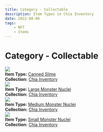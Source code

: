 ```yaml
---
title: Category - Collectable
description: Item Types in Chia Inventory
date: 2022-08-06
tags:
    - NFT
    - Items
---
```


# Category - Collectable
<div class="item_type_thumbnail">
<a href="../../Types/Collectable/Canned_Slime/Canned_Slime"><img loading="lazy" src="https://p47dgfsaa5qtuumnfxsyjc7kxt3jfmjk2zaqv2ptrqca.arweave.net/fz4zFkAHY-TpR-jS3lh_IvqvPaSsS_-rWQQrp84w_Eg"></a><br/>
<div><strong>Item Type:</strong> <a href="../../Types/Collectable/Canned_Slime/Canned_Slime">Canned Slime</a></div>
<div><strong>Collection:</strong> <a href="https://www.spacescan.io/xch/nft/collection/col16fpva26fhdjp2echs3cr7c30gzl7qe67hu9grtsjcqldz354asjsyzp6wx">Chia Inventory</a></div>
</div>
<div class="item_type_thumbnail">
<a href="../../Types/Collectable/Large_Monster_Nuclei/Large_Monster_Nuclei"><img loading="lazy" src="https://rqkaeyrvtvtkfwurlof6eemqszjjdtwyflndwzkhlu3b3wmxmi.arweave.net/jBQCYjWdZqLakVuL_4hGQllKRztgq2jtlR102HdmXYo"></a><br/>
<div><strong>Item Type:</strong> <a href="../../Types/Collectable/Large_Monster_Nuclei/Large_Monster_Nuclei">Large Monster Nuclei</a></div>
<div><strong>Collection:</strong> <a href="https://www.spacescan.io/xch/nft/collection/col16fpva26fhdjp2echs3cr7c30gzl7qe67hu9grtsjcqldz354asjsyzp6wx">Chia Inventory</a></div>
</div>
<div class="item_type_thumbnail">
<a href="../../Types/Collectable/Medium_Monster_Nuclei/Medium_Monster_Nuclei"><img loading="lazy" src="https://4quemo63tl2hboddwq2xlc2m3erqdeqkbowkmjj43bb2zpwnjumq.arweave.net/5ChGO9ua9HC4Y7Q1dYtM2SMBkgoLrKYlPNhDrL7NTRk"></a><br/>
<div><strong>Item Type:</strong> <a href="../../Types/Collectable/Medium_Monster_Nuclei/Medium_Monster_Nuclei">Medium Monster Nuclei</a></div>
<div><strong>Collection:</strong> <a href="https://www.spacescan.io/xch/nft/collection/col16fpva26fhdjp2echs3cr7c30gzl7qe67hu9grtsjcqldz354asjsyzp6wx">Chia Inventory</a></div>
</div>
<div class="item_type_thumbnail">
<a href="../../Types/Collectable/Small_Monster_Nuclei/Small_Monster_Nuclei"><img loading="lazy" src="https://2hhnou662mbxjnmbgga6aiy5jwri5rmozzpfbsss35lyegvj.arweave.net/0c7XU97TA3S1gTGB4CMdTaKOxY_7OXlDKUt9_Xghqpo"></a><br/>
<div><strong>Item Type:</strong> <a href="../../Types/Collectable/Small_Monster_Nuclei/Small_Monster_Nuclei">Small Monster Nuclei</a></div>
<div><strong>Collection:</strong> <a href="https://www.spacescan.io/xch/nft/collection/col16fpva26fhdjp2echs3cr7c30gzl7qe67hu9grtsjcqldz354asjsyzp6wx">Chia Inventory</a></div>
</div>

